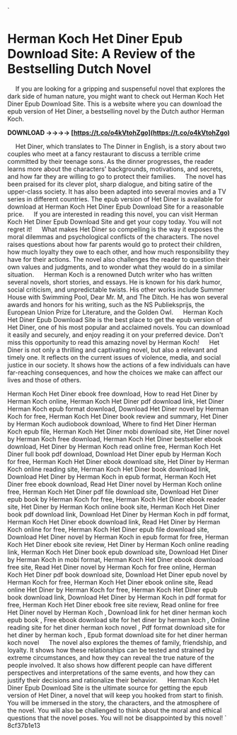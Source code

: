 
 `
# Herman Koch Het Diner Epub Download Site: A Review of the Bestselling Dutch Novel
`  `
If you are looking for a gripping and suspenseful novel that explores the dark side of human nature, you might want to check out Herman Koch Het Diner Epub Download Site. This is a website where you can download the epub version of Het Diner, a bestselling novel by the Dutch author Herman Koch.
 
**DOWNLOAD ->->->-> [https://t.co/o4kVtohZgo](https://t.co/o4kVtohZgo)**


`  `
Het Diner, which translates to The Dinner in English, is a story about two couples who meet at a fancy restaurant to discuss a terrible crime committed by their teenage sons. As the dinner progresses, the reader learns more about the characters' backgrounds, motivations, and secrets, and how far they are willing to go to protect their families.
`  `
The novel has been praised for its clever plot, sharp dialogue, and biting satire of the upper-class society. It has also been adapted into several movies and a TV series in different countries. The epub version of Het Diner is available for download at Herman Koch Het Diner Epub Download Site for a reasonable price.
`  `
If you are interested in reading this novel, you can visit Herman Koch Het Diner Epub Download Site and get your copy today. You will not regret it!
`  `
What makes Het Diner so compelling is the way it exposes the moral dilemmas and psychological conflicts of the characters. The novel raises questions about how far parents would go to protect their children, how much loyalty they owe to each other, and how much responsibility they have for their actions. The novel also challenges the reader to question their own values and judgments, and to wonder what they would do in a similar situation.
`  `
Herman Koch is a renowned Dutch writer who has written several novels, short stories, and essays. He is known for his dark humor, social criticism, and unpredictable twists. His other works include Summer House with Swimming Pool, Dear Mr. M, and The Ditch. He has won several awards and honors for his writing, such as the NS Publieksprijs, the European Union Prize for Literature, and the Golden Owl.
`  `
Herman Koch Het Diner Epub Download Site is the best place to get the epub version of Het Diner, one of his most popular and acclaimed novels. You can download it easily and securely, and enjoy reading it on your preferred device. Don't miss this opportunity to read this amazing novel by Herman Koch!
`  `
Het Diner is not only a thrilling and captivating novel, but also a relevant and timely one. It reflects on the current issues of violence, media, and social justice in our society. It shows how the actions of a few individuals can have far-reaching consequences, and how the choices we make can affect our lives and those of others.
 
Herman Koch Het Diner ebook free download,  How to read Het Diner by Herman Koch online,  Herman Koch Het Diner pdf download link,  Het Diner Herman Koch epub format download,  Download Het Diner novel by Herman Koch for free,  Herman Koch Het Diner book review and summary,  Het Diner by Herman Koch audiobook download,  Where to find Het Diner Herman Koch epub file,  Herman Koch Het Diner mobi download site,  Het Diner novel by Herman Koch free download,  Herman Koch Het Diner bestseller ebook download,  Het Diner by Herman Koch read online free,  Herman Koch Het Diner full book pdf download,  Download Het Diner epub by Herman Koch for free,  Herman Koch Het Diner ebook download site,  Het Diner by Herman Koch online reading site,  Herman Koch Het Diner book download link,  Download Het Diner by Herman Koch in epub format,  Herman Koch Het Diner free ebook download,  Read Het Diner novel by Herman Koch online free,  Herman Koch Het Diner pdf file download site,  Download Het Diner epub book by Herman Koch for free,  Herman Koch Het Diner ebook reader site,  Het Diner by Herman Koch online book site,  Herman Koch Het Diner book pdf download link,  Download Het Diner by Herman Koch in pdf format,  Herman Koch Het Diner ebook download link,  Read Het Diner by Herman Koch online for free,  Herman Koch Het Diner epub file download site,  Download Het Diner novel by Herman Koch in epub format for free,  Herman Koch Het Diner ebook site review,  Het Diner by Herman Koch online reading link,  Herman Koch Het Diner book epub download site,  Download Het Diner by Herman Koch in mobi format,  Herman Koch Het Diner ebook download free site,  Read Het Diner novel by Herman Koch for free online,  Herman Koch Het Diner pdf book download site,  Download Het Diner epub novel by Herman Koch for free,  Herman Koch Het Diner ebook online site,  Read online Het Diner by Herman Koch for free,  Herman Koch Het Diner epub book download link,  Download Het Diner by Herman Koch in pdf format for free,  Herman Koch Het Diner ebook free site review,  Read online for free Het Diner novel by Herman Koch ,  Download link for het diner herman koch epub book ,  Free ebook download site for het diner by herman koch ,  Online reading site for het diner herman koch novel ,  Pdf format download site for het diner by herman koch ,  Epub format download site for het diner herman koch novel
`  `
The novel also explores the themes of family, friendship, and loyalty. It shows how these relationships can be tested and strained by extreme circumstances, and how they can reveal the true nature of the people involved. It also shows how different people can have different perspectives and interpretations of the same events, and how they can justify their decisions and rationalize their behavior.
`  `
Herman Koch Het Diner Epub Download Site is the ultimate source for getting the epub version of Het Diner, a novel that will keep you hooked from start to finish. You will be immersed in the story, the characters, and the atmosphere of the novel. You will also be challenged to think about the moral and ethical questions that the novel poses. You will not be disappointed by this novel!
` 8cf37b1e13
 
